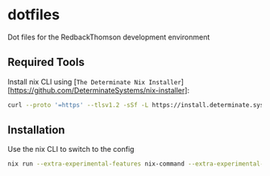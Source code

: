 # dotfiles

Dot files for the RedbackThomson development environment

## Required Tools

Install nix CLI using [`The Determinate Nix Installer`][https://github.com/DeterminateSystems/nix-installer]:

```bash
curl --proto '=https' --tlsv1.2 -sSf -L https://install.determinate.systems/nix | sh -s -- install
```

## Installation

Use the nix CLI to switch to the config

```bash
nix run --extra-experimental-features nix-command --extra-experimental-features flakes nix-darwin -- switch --flake github:redbackthomson/dotfiles?dir=.config/nix
```